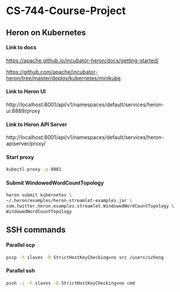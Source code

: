 # CS-744-Course-Project

## Heron on Kubernetes

#### Link to docs

https://apache.github.io/incubator-heron/docs/getting-started/

https://github.com/apache/incubator-heron/tree/master/deploy/kubernetes/minikube

#### Link to Heron UI

http://localhost:8001/api/v1/namespaces/default/services/heron-ui:8889/proxy

#### Link to Heron API Server

http://localhost:8001/api/v1/namespaces/default/services/heron-apiserver/proxy/

#### Start proxy

```sh
kubectl proxy -p 8001
```

#### Submit WindowedWordCountTopology

```sh
heron submit kubernetes \
~/.heron/examples/heron-streamlet-examples.jar \
com.twitter.heron.examples.streamlet.WindowedWordCountTopology \
WindowedWordCountTopology
```

## SSH commands

#### Parallel scp

```sh
pscp -h slaves -O StrictHostKeyChecking=no src /users/szhong
```

#### Parallel ssh

```sh
pssh -i -h slaves -O StrictHostKeyChecking=no cmd
```

